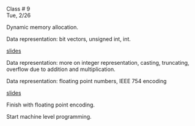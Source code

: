 <div class="lecture1">

<div class="column_date">
<p markdown="block">

Class # 9 <br>
Tue, 2/26  

</p>
</div>

<div class="column_materials">
<p markdown="block">


Dynamic memory allocation.

Data representation: bit vectors, unsigned int, int.

[slides](https://docs.google.com/presentation/d/1BpqqURc7MyEsB5l1j7-UHgTpZ9fIEkL_HkiaWreMprY/preview?slide=id.p)


Data representation: more on integer representation, casting, truncating, overflow
due to addition and multiplication.


Data representation: floating point numbers, IEEE 754 encoding

[slides](https://docs.google.com/presentation/d/1h0W3hDXrmpl1g6VAcyVisWNTMXcdWdv3uKg4AA3XJ7M/preview?slide=id.p)


Finish with floating point encoding.

Start machine level programming.


</p>
</div>

<div class="column_assign">
<p markdown="block">




</p>
</div>

</div>
